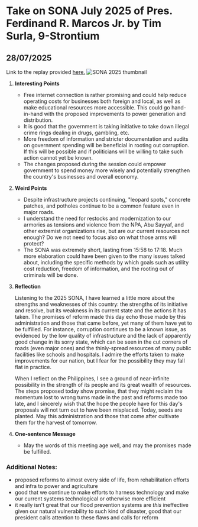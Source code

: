 # Take on SONA July 2025 of Pres. Ferdinand R. Marcos Jr. by Tim Surla, 9-Strontium
## 28/07/2025

Link to the replay provided [here.](https://www.youtube.com/watch?v=AzoVnp66KqQ)
![*SONA 2025 thumbnail*](https://i.ytimg.com/an_webp/AzoVnp66KqQ/mqdefault_6s.webp?du=3000&sqp=CIyJncQG&rs=AOn4CLD9-jJeCRSvnwhPAruYstCxoWuqTQ)


1. **Interesting Points**
    * Free internet connection is rather promising and could help reduce operating costs for businesses both foreign and local, as well as make educational resources more accessible. This could go hand-in-hand with the proposed improvements to power generation and distribution.
    * It is good that the government is taking initiative to take down illegal crime rings dealing in drugs, gambling, etc.
    * More freedom of information and stricter documentation and audits on government spending will be beneficial in rooting out corruption. If this will be possible and if politicians will be willing to take such action cannot yet be known.
    * The changes proposed during the session could empower government to spend money more wisely and potentially strengthen the country's businesses and overall economy. 
2. **Weird Points**
    * Despite infrastructure projects continuing, "leopard spots," concrete patches, and potholes continue to be a common feature even in major roads.
    * I understand the need for restocks and modernization to our armories as tensions and violence from the NPA, Abu Sayyaf, and other extremist organizations rise, but are our current resources not enough? Do we not need to focus also on what those arms will protect?
    * The SONA was extremely short, lasting from 15:58 to 17:18. Much more elaboration could have been given to the many issues talked about, including the specific methods by which goals such as utility cost reduction, freedom of information, and the rooting out of criminals will be done.
3. **Reflection**
    
    Listening to the 2025 SONA, I have learned a little more about the strengths and weaknesses of this country: the strengths of its initiative and resolve, but its weakness in its current state and the actions it has taken. The promises of reform made this day echo those made by this administration and those that came before, yet many of them have yet to be fulfilled. For instance, corruption continues to be a known issue, as evidenced by the low quality of infrastructure and the lack of apparently good change in its sorry state, which can be seen in the cut corners of roads (even major ones) and the thinly-spread resources of many public facilities like schools and hospitals. I admire the efforts taken to make improvements for our nation, but I fear for the possibility they may fall flat in practice.
    
    When I reflect on the Philippines, I see a ground of near-infinite possibility in the strength of its people and its great wealth of resources. The steps proposed today show promise, that they might reclaim the momentum lost to wrong turns made in the past and reforms made too late, and I sincerely wish that the hope the people have for this day's proposals will not turn out to have been misplaced. Today, seeds are planted. May this administration and those that come after cultivate them for the harvest of tomorrow.

4. **One-sentence Message**
    * May the words of this meeting age well, and may the promises made be fulfilled.

### Additional Notes:
* proposed reforms to almost every side of life, from rehabilitation efforts and infra to power and agriculture
* good that we continue to make efforts to harness technology and make our current systems technological or otherwise more efficient
* it really isn't great that our flood prevention systems are *this* ineffective given our natural vulnerability to such kind of disaster, good that our president calls attention to these flaws and calls for reform